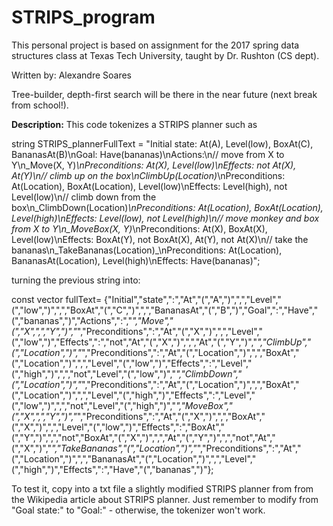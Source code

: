# STRIPS_program
This personal project is based on assignment for the 2017 spring data structures class at Texas Tech University, taught by Dr. Rushton (CS dept).

Written by: Alexandre Soares

Tree-builder, depth-first search will be there in the near future (next break from school!).

 
**Description:** 
This code tokenizes a STRIPS planner such as

string STRIPS_plannerFullText = "Initial state: At(A), Level(low), BoxAt(C), BananasAt(B)\nGoal:    Have(bananas)\nActions:\n// move from X to Y\n_Move(X, Y)_\nPreconditions:  At(X), Level(low)\nEffects: not At(X), At(Y)\n// climb up on the box\nClimbUp(Location)_\nPreconditions:  At(Location), BoxAt(Location), Level(low)\nEffects: Level(high), not Level(low)\n// climb down from the box\n_ClimbDown(Location)_\nPreconditions:  At(Location), BoxAt(Location), Level(high)\nEffects: Level(low), not Level(high)\n// move monkey and box from X to Y\n_MoveBox(X, Y)_\nPreconditions:  At(X), BoxAt(X), Level(low)\nEffects: BoxAt(Y), not BoxAt(X), At(Y), not At(X)\n// take the bananas\n_TakeBananas(Location)_\nPreconditions:  At(Location), BananasAt(Location), Level(high)\nEffects: Have(bananas)";
 
 turning the previous string into:
 
 const vector<string> fullText= {"Initial","state",":","At","(","A",")",",","Level","(","low",")",",","BoxAt","(","C",")",",","BananasAt","(","B",")","Goal",":","Have","(","bananas",")","Actions",":","_","Move","(","X",",","Y",")","_","Preconditions",":","At","(","X",")",",","Level","(","low",")","Effects",":","not","At","(","X",")",",","At","(","Y",")","_","ClimbUp","(","Location",")","_","Preconditions",":","At","(","Location",")",",","BoxAt","(","Location",")",",","Level","(","low",")","Effects",":","Level","(","high",")",",","not","Level","(","low",")","_","ClimbDown","(","Location",")","_","Preconditions",":","At","(","Location",")",",","BoxAt","(","Location",")",",","Level","(","high",")","Effects",":","Level","(","low",")",",","not","Level","(","high",")","_","MoveBox","(","X",",","Y",")","_","Preconditions",":","At","(","X",")",",","BoxAt","(","X",")",",","Level","(","low",")","Effects",":","BoxAt","(","Y",")",",","not","BoxAt","(","X",")",",","At","(","Y",")",",","not","At","(","X",")","_","TakeBananas","(","Location",")","_","Preconditions",":","At","(","Location",")",",","BananasAt","(","Location",")",",","Level","(","high",")","Effects",":","Have","(","bananas",")"};
 
 
 To test it, copy into a txt file a slightly modified STRIPS planner from from the Wikipedia article about STRIPS planner. Just remember to modify from "Goal state:" to "Goal:" - otherwise, the tokenizer won't work.
